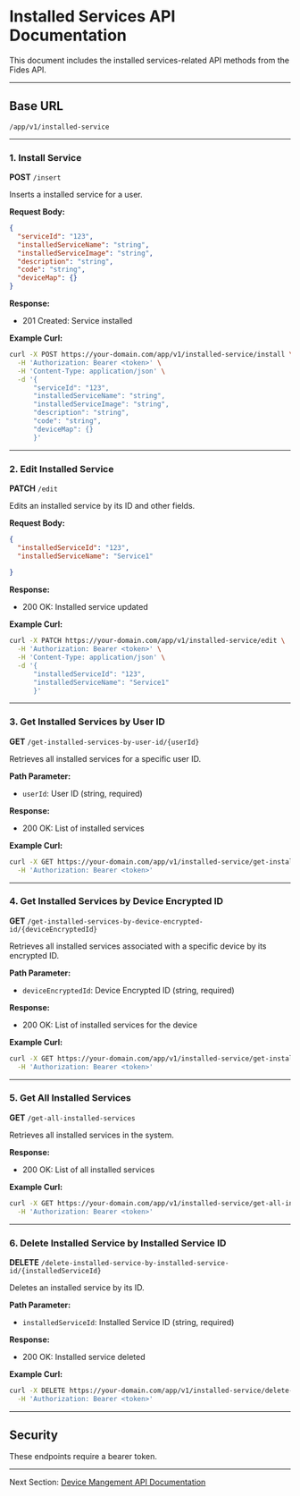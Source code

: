 # Installed Services API Documentation

This document includes the installed services-related API methods from the Fides API.

---

## Base URL

```
/app/v1/installed-service
```

---

### 1. Install Service

**POST** `/insert`

Inserts a installed service for a user.

**Request Body:**

```json
{
  "serviceId": "123",
  "installedServiceName": "string",
  "installedServiceImage": "string",
  "description": "string",
  "code": "string",
  "deviceMap": {}
}
```

**Response:**

* 201 Created: Service installed

**Example Curl:**

```bash
curl -X POST https://your-domain.com/app/v1/installed-service/install \
  -H 'Authorization: Bearer <token>' \
  -H 'Content-Type: application/json' \
  -d '{
      "serviceId": "123",
      "installedServiceName": "string",
      "installedServiceImage": "string",
      "description": "string",
      "code": "string",
      "deviceMap": {}
      }'
```

---


### 2. Edit Installed Service

**PATCH** `/edit`

Edits an installed service by its ID and other fields.

**Request Body:**

```json
{
  "installedServiceId": "123",
  "installedServiceName": "Service1"
  
}
```

**Response:**

* 200 OK: Installed service updated

**Example Curl:**

```bash
curl -X PATCH https://your-domain.com/app/v1/installed-service/edit \
  -H 'Authorization: Bearer <token>' \
  -H 'Content-Type: application/json' \
  -d '{
      "installedServiceId": "123",
      "installedServiceName": "Service1"
      }'
```

---

### 3. Get Installed Services by User ID

**GET** `/get-installed-services-by-user-id/{userId}`

Retrieves all installed services for a specific user ID.

**Path Parameter:**

* `userId`: User ID (string, required)

**Response:**

* 200 OK: List of installed services

**Example Curl:**

```bash
curl -X GET https://your-domain.com/app/v1/installed-service/get-installed-services-by-user-id/123 \
  -H 'Authorization: Bearer <token>'
```

---

### 4. Get Installed Services by Device Encrypted ID

**GET** `/get-installed-services-by-device-encrypted-id/{deviceEncryptedId}`

Retrieves all installed services associated with a specific device by its encrypted ID.

**Path Parameter:**

* `deviceEncryptedId`: Device Encrypted ID (string, required)

**Response:**

* 200 OK: List of installed services for the device

**Example Curl:**

```bash
curl -X GET https://your-domain.com/app/v1/installed-service/get-installed-services-by-device-encrypted-id/abc123 \
  -H 'Authorization: Bearer <token>'
```

---

### 5. Get All Installed Services

**GET** `/get-all-installed-services`

Retrieves all installed services in the system.

**Response:**

* 200 OK: List of all installed services

**Example Curl:**

```bash
curl -X GET https://your-domain.com/app/v1/installed-service/get-all-installed-services \
  -H 'Authorization: Bearer <token>'
```

---

### 6. Delete Installed Service by Installed Service ID

**DELETE** `/delete-installed-service-by-installed-service-id/{installedServiceId}`

Deletes an installed service by its ID.

**Path Parameter:**

* `installedServiceId`: Installed Service ID (string, required)

**Response:**

* 200 OK: Installed service deleted

**Example Curl:**

```bash
curl -X DELETE https://your-domain.com/app/v1/installed-service/delete-installed-service-by-installed-service-id/123 \
  -H 'Authorization: Bearer <token>'
```

---

## Security

These endpoints require a bearer token.

---

Next Section: [Device Mangement API Documentation](devices_management.md)
